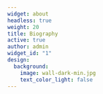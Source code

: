 ```yaml
---
widget: about
headless: true
weight: 20
title: Biography
active: true
author: admin
widget_id: "1"
design:
  background:
    image: wall-dark-min.jpg
    text_color_light: false
---
```

